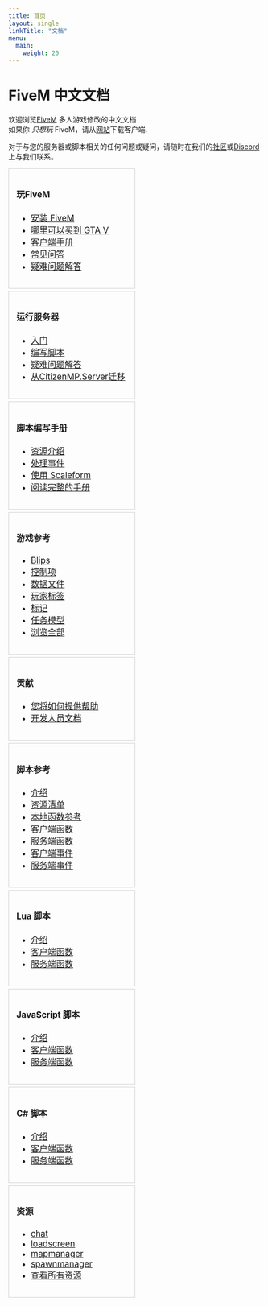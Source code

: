 ```yaml
---
title: 首页
layout: single
linkTitle: "文档"
menu:
  main:
    weight: 20
---
```


FiveM 中文文档
===================

欢迎浏览[FiveM][home] 多人游戏修改的中文文档 <br/>
如果你 _只想玩_ FiveM，请从[网站][home]下载客户端.

对于与您的服务器或脚本相关的任何问题或疑问，请随时在我们的[社区][forum]或[Discord][discord]上与我们联系。

<div style="font-size: 0;">
  <div style="width: 50%; vertical-align: top; display: inline-block; font-size: 1.05rem; padding-right: 5px;">
    <div style="border: 1px solid lightgray; padding: 15px; margin-bottom: 5px;">
      <h4>玩FiveM</h4>
      <ul>
        <li><a href="/docs/client-manual/installing-fivem">安装 FiveM</a></li>
        <li><a href="/docs/client-manual/where-to-buy-gtav">哪里可以买到 GTA V</a></li>
        <li><a href="/docs/client-manual">客户端手册</a></li>
        <li><a href="/docs/support/client-faq">常见问答</a></li>
        <li><a href="/docs/support/client-issues">疑难问题解答</a></li>
      </ul>
    </div>
    <div style="border: 1px solid lightgray; padding: 15px; margin-bottom: 5px;">
      <h4>运行服务器</h4>
      <ul>
        <li><a href="/docs/server-manual/setting-up-a-server">入门</a></li>
        <li><a href="/docs/scripting-manual/introduction">编写脚本</a></li>
        <li><a href="/docs/support/server-issues">疑难问题解答</a></li>
        <li><a href="/docs/server-manual/migrating-from-citmp">从CitizenMP.Server迁移</a></li>
      </ul>
    </div>
    <div style="border: 1px solid lightgray; padding: 15px; margin-bottom: 5px;">
      <h4>脚本编写手册</h4>
      <ul>
        <li><a href="/docs/scripting-manual/introduction/introduction-to-resources">资源介绍</a></li>
        <!-- <li><a href="/docs/scripting-manual/debugging-scripts">调试脚本</a></li> -->
        <!-- <li><a href="/docs/scripting-manual/creating-a-custom-loadscreen">创建一个自定义的加载界面</a></li> -->
        <li><a href="/docs/scripting-manual/working-with-events">处理事件</a></li>
        <!-- <li><a href="/docs/scripting-manual/using-nui">使用 NUI</a></li> -->
        <!-- <li><a href="/docs/scripting-manual/using-dui">使用 DUI</a></li> -->
        <li><a href="/docs/scripting-manual/using-scaleform">使用 Scaleform</a></li>
        <li><a href="/docs/scripting-manual">阅读完整的手册</a></li>
      </ul>
    </div>
    <div style="border: 1px solid lightgray; padding: 15px; margin-bottom: 5px;">
      <h4>游戏参考</h4>
      <ul>
        <li><a href="/docs/game-references/blips">Blips</a></li>
        <li><a href="/docs/game-references/controls">控制项</a></li>
        <li><a href="/docs/game-references/data-files">数据文件</a></li>
        <li><a href="/docs/game-references/gamer-tags">玩家标签</a></li>
        <li><a href="/docs/game-references/markers">标记</a></li>
        <li><a href="/docs/game-references/ped-models">任务模型</a></li>
        <li><a href="/docs/game-references">浏览全部</a></li>
      </ul>
    </div>
    <div style="border: 1px solid lightgray; padding: 15px; margin-bottom: 5px;">
      <h4>贡献</h4>
      <ul>
        <li><a href="/docs/contributing/how-you-can-help">您将如何提供帮助</a></li>
        <li><a href="/docs/developers/">开发人员文档</a></li>
      </ul>
    </div>
  </div>
  <div style="width: 50%; vertical-align: top; display: inline-block; font-size: 1.05rem;">
    <div style="border: 1px solid lightgray; padding: 15px; margin-bottom: 5px;">
      <h4>脚本参考</h4>
      <ul>
        <li><a href="/docs/scripting-manual/introduction">介绍</a></li>
        <li><a href="/docs/scripting-reference/resource-manifest/resource-manifest">资源清单</a></li>
        <li><a href="https://runtime.fivem.net/doc/reference.html" target="_blank">本地函数参考</a></li>
        <li><a href="/docs/scripting-reference/client-functions">客户端函数</a></li>
        <li><a href="/docs/scripting-reference/server-functions">服务端函数</a></li>
        <!-- <li><a href="/docs/scripting-reference/useful-functions">有用的函数</a></li> -->
        <li><a href="/docs/scripting-reference/events/client-events">客户端事件</a></li>
        <li><a href="/docs/scripting-reference/events/server-events">服务端事件</a></li>
      </ul>
    </div>
    <div style="border: 1px solid lightgray; padding: 15px; margin-bottom: 5px;">
      <h4>Lua 脚本</h4>
      <ul>
        <li><a href="/docs/scripting-manual/runtimes/lua">介绍</a></li>
        <li><a href="/docs/scripting-reference/runtimes/lua/client-functions">客户端函数</a></li>
        <li><a href="/docs/scripting-reference/runtimes/lua/server-functions">服务端函数</a></li>
      </ul>
    </div>
    <div style="border: 1px solid lightgray; padding: 15px; margin-bottom: 5px;">
      <h4>JavaScript 脚本</h4>
      <ul>
        <li><a href="/docs/scripting-manual/runtimes/javascript">介绍</a></li>
        <li><a href="/docs/scripting-reference/runtimes/javascript/client-functions">客户端函数</a></li>
        <li><a href="/docs/scripting-reference/runtimes/javascript/server-functions">服务端函数</a></li>
      </ul>
    </div>
    <div style="border: 1px solid lightgray; padding: 15px; margin-bottom: 5px;">
      <h4>C# 脚本</h4>
      <ul>
        <li><a href="/docs/scripting-manual/runtimes/csharp">介绍</a></li>
        <li><a href="/docs/scripting-reference/runtimes/csharp/client-functions">客户端函数</a></li>
        <li><a href="/docs/scripting-reference/runtimes/csharp/server-functions">服务端函数</a></li>
      </ul>
    </div>
    <div style="border: 1px solid lightgray; padding: 15px; margin-bottom: 5px;">
      <h4>资源</h4>
      <ul>
        <li><a href="/docs/resources/chat">chat</a></li>
        <li><a href="/docs/resources/loadscreen">loadscreen</a></li>
        <li><a href="/docs/resources/mapmanager">mapmanager</a></li>
        <li><a href="/docs/resources/spawnmanager">spawnmanager</a></li>
        <li><a href="/docs/resources">查看所有资源</a></li>
      </ul>
    </div>
  </div>
</div>

[home]: https://fivem.net/
[forum]: https://forum.fivem.net/
[discord]: https://discord.gg/GtvkUsc
